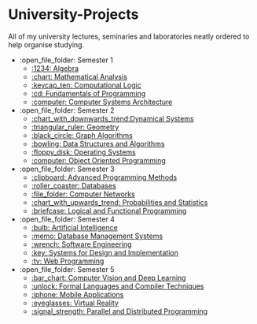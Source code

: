 # University-Projects

All of my university lectures, seminaries and laboratories neatly ordered to help organise studying.

<ul>
    <li>:open_file_folder: Semester 1
        <ul>
            <li>
                <a href="https://github.com/flaviu2001/Private-University-Projects/tree/master/Semester%201/Algebra">
                    :1234: Algebra
                </a>
            </li>
            <li>
                <a href="https://github.com/flaviu2001/Private-University-Projects/tree/master/Semester%201/Mathematical%20Analysis">
                    :chart: Mathematical Analysis
                </a>
            </li>
            <li>
                <a href="https://github.com/flaviu2001/Private-University-Projects/tree/master/Semester%201/Computational%20Logic">
                    :keycap_ten: Computational Logic
                </a>
            </li>
            <li>
                <a href="https://github.com/flaviu2001/Private-University-Projects/tree/master/Semester%201/Fundamentals%20of%20Programming">
                    :cd: Fundamentals of Programming
                </a>
            </li>
            <li>
                <a href="https://github.com/flaviu2001/Private-University-Projects/tree/master/Semester%201/Computer%20Systems%20Architecture">
                    :computer: Computer Systems Architecture
                </a>
            </li>
        </ul>
    </li>
    <li>:open_file_folder: Semester 2
        <ul>
            <li>
                <a href="https://github.com/flaviu2001/Private-University-Projects/tree/master/Semester%202/Dynamical%20Systems">
                    :chart_with_downwards_trend:Dynamical Systems
                </a>
            </li>
            <li>
                <a href="https://github.com/flaviu2001/Private-University-Projects/tree/master/Semester%202/Geometry">
                    :triangular_ruler: Geometry
                </a>
            </li>
            <li>
                <a href="https://github.com/flaviu2001/Private-University-Projects/tree/master/Semester%202/Graph%20Algorithms">
                    :black_circle: Graph Algorithms
                </a>
            </li>
            <li>
                <a href="https://github.com/flaviu2001/Private-University-Projects/tree/master/Semester%202/Data%20Structures%20and%20Algorithms">
                    :bowling: Data Structures and Algorithms
                </a>
            </li>
            <li>
                <a href="https://github.com/flaviu2001/Private-University-Projects/tree/master/Semester%202/Operating%20Systems">
                    :floppy_disk: Operating Systems
                </a>
            </li>
            <li>
                <a href="https://github.com/flaviu2001/Private-University-Projects/tree/master/Semester%202/Object%20Oriented%20Programming">
                    :computer: Object Oriented Programming
                </a>
            </li>
        </ul>
    </li>
    <li>:open_file_folder: Semester 3
        <ul>
            <li>
                <a href="https://github.com/flaviu2001/Private-University-Projects/tree/master/Semester%203/Advanced%20Programming%20Methods">
                    :clipboard: Advanced Programming Methods
                </a>
            </li>
            <li>
                <a href="https://github.com/flaviu2001/Private-University-Projects/tree/master/Semester%203/Databases">
                    :roller_coaster: Databases
                </a>
            </li>
            <li>
                <a href="https://github.com/flaviu2001/Private-University-Projects/tree/master/Semester%203/Computer%20Networks">
                    :file_folder: Computer Networks
                </a>
            </li>
            <li>
                <a href="https://github.com/flaviu2001/Private-University-Projects/tree/master/Semester%203/Probabilities%20and%20Statistics">
                    :chart_with_upwards_trend: Probabilities and Statistics
                </a>
            </li>
            <li>
                <a href="https://github.com/flaviu2001/Private-University-Projects/tree/master/Semester%203/Logical%20and%20Functional%20Programming">
                    :briefcase: Logical and Functional Programming
                </a>
            </li>
        </ul>
    </li>
    <li>:open_file_folder: Semester 4
        <ul>
            <li>
                <a href="https://github.com/flaviu2001/Private-University-Projects/tree/master/Semester%204/Artificial%20Intelligence">
                    :bulb: Artificial Intelligence
                </a>
            </li>
            <li>
                <a href="https://github.com/flaviu2001/Private-University-Projects/tree/master/Semester%204/Database%20Management%20Systems">
                    :memo: Database Management Systems
                </a>
            </li>
            <li>
                <a href="https://github.com/flaviu2001/Private-University-Projects/tree/master/Semester%204/Software%20Engineering">
                    :wrench: Software Engineering
                </a>
            </li>
            <li>
                <a href="https://github.com/flaviu2001/Private-University-Projects/tree/master/Semester%204/Systems%20for%20Design%20and%20Implementation">
                    :key: Systems for Design and Implementation
                </a>
            </li>
            <li>
                <a href="https://github.com/flaviu2001/Private-University-Projects/tree/master/Semester%204/Web%20Programming">
                    :tv: Web Programming
                </a>
            </li>
        </ul>
    </li>
    <li>:open_file_folder: Semester 5
        <ul>
            <li>
                <a href="https://github.com/flaviu2001/Private-University-Projects/tree/master/Semester%205/Computer%20Vision%20and%20Deep%20Learning">
                    :bar_chart: Computer Vision and Deep Learning
                </a>
            </li>
            <li>
                <a href="https://github.com/flaviu2001/Private-University-Projects/tree/master/Semester%205/Formal%20Languages%20and%20Compiler%20Techniques">
                    :unlock: Formal Languages and Compiler Techniques
                </a>
            </li>
            <li>
                <a href="https://github.com/flaviu2001/Private-University-Projects/tree/master/Semester%205/Mobile%20Applications">
                    :iphone: Mobile Applications
                </a>
            </li>
            <li>
                <a href="https://github.com/flaviu2001/Private-University-Projects/tree/master/Semester%205/Virtual%20Reality">
                    :eyeglasses: Virtual Reality
                </a>
            </li>
            <li>
                <a href="https://github.com/flaviu2001/Private-University-Projects/tree/master/Semester%205/Parallel%20and%20Distributed%20Programming">
                    :signal_strength: Parallel and Distributed Programming
                </a>
            </li>
        </ul>
    </li>
</ul>
